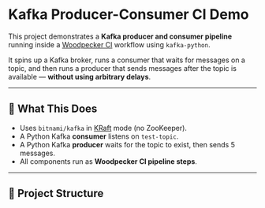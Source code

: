 # Kafka Producer-Consumer CI Demo

This project demonstrates a **Kafka producer and consumer pipeline** running inside a [Woodpecker CI](https://woodpecker-ci.org/) workflow using `kafka-python`.

It spins up a Kafka broker, runs a consumer that waits for messages on a topic, and then runs a producer that sends messages after the topic is available — **without using arbitrary delays**.

---

## 🔧 What This Does

- Uses `bitnami/kafka` in [KRaft](https://cwiki.apache.org/confluence/display/KAFKA/KIP-500%3A+Replace+ZooKeeper+with+a+Self-Managed+Metadata+Quorum) mode (no ZooKeeper).
- A Python Kafka **consumer** listens on `test-topic`.
- A Python Kafka **producer** waits for the topic to exist, then sends 5 messages.
- All components run as **Woodpecker CI pipeline steps**.

---

## 📁 Project Structure

